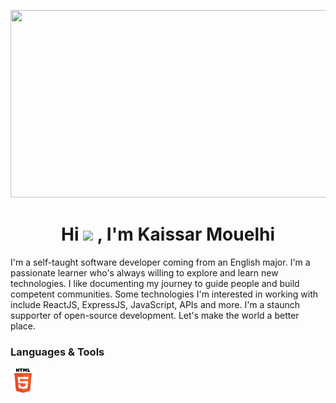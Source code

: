 <p align="center">
<img src="https://wallpaperaccess.com/full/3161870.jpg" data-canonical-src="https://wallpaperaccess.com/full/3161870.jpg" width="900" height="300" />
</p>

<h1 align="center">Hi <img src="https://raw.githubusercontent.com/MartinHeinz/MartinHeinz/master/wave.gif" width="30px">
, I'm Kaissar Mouelhi</h1>

<p align="left">I'm a self-taught software developer coming from an English major. I'm a passionate learner who's always willing to explore and learn new technologies. I like documenting my journey to guide people and build competent communities. Some technologies I'm interested in working with include ReactJS, ExpressJS, JavaScript, APIs and more. I'm a staunch supporter of open-source development. Let's make the world a better place.</p>

### Languages & Tools

<a href="https://www.w3.org/html/" target="_blank"> <img src="https://raw.githubusercontent.com/devicons/devicon/master/icons/html5/html5-original-wordmark.svg" alt="html5" width="40" height="40"/> </a> <a href="https://developer.mozilla.org/en-US/docs/Web/JavaScript" target="_blank">

